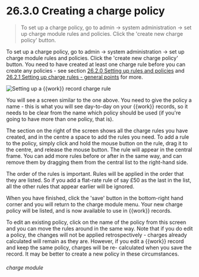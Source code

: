 # 26.3.0    Creating a charge policy

> To set up a charge policy, go to admin -> system administration -> set up charge module rules and policies. Click the 'create new charge policy' button. 

To set up a charge policy, go to admin -> system administration -> set up charge module rules and policies. Click the 'create new charge policy' button. You need to have created at least one charge rule before you can create any policies - see section [26.2.0  Setting up rules and policies](/help/index/v/{{version}}/p/26.2.0) and [26.2.1  Setting up charge rules - general points](/help/index/v/{{version}}/p/26.2.1) for more. 

![Setting up a {{work}} record charge rule]({{imgpath}}250a.png)

You will see a screen similar to the one above. You need to give the policy a name - this is what you will see day-to-day on your {{work}} records, so it needs to be clear from the name which policy should be used (if you're going to have more than one policy, that is). 

The section on the right of the screen shows all the charge rules you have created, and in the centre a space to add the rules you need. To add a rule to the policy, simply click and hold the mouse button on the rule, drag it to the centre, and release the mouse button. The rule will appear in the central frame. You can add more rules before or after in the same way, and can remove them by dragging them from the central list to the right-hand side. 

The order of the rules is important. Rules will be applied in the order that they are listed. So if you add a flat-rate rule of say £50 as the last in the list, all the other rules that appear earlier will be ignored. 

When you have finished, click the 'save' button in the bottom-right hand corner and you will return to the charge module menu. Your new charge policy will be listed, and is now available to use in {{work}} records. 

To edit an existing policy, click on the name of the policy from this screen and you can move the rules around in the same way. Note that if you do edit a policy, the changes will not be applied retrospectively - charges already calculated will remain as they are. However, if you edit a {{work}} record and keep the same policy, charges will be re- calculated when you save the record. It may be better to create a new policy in these circumstances. 

###### charge module

